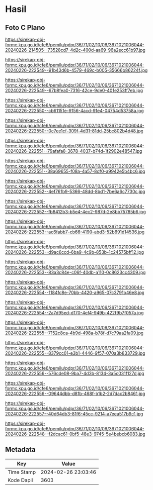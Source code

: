 # Hasil

## Foto C Plano

https://sirekap-obj-formc.kpu.go.id/cfe6/pemilu/pdpr/36/71/02/10/06/3671021006044-20240226-214505--73528cd7-4d2c-400d-aa69-96a2ecc61b97.jpg

https://sirekap-obj-formc.kpu.go.id/cfe6/pemilu/pdpr/36/71/02/10/06/3671021006044-20240226-222549--91b43d6b-4579-469c-b005-35666b86224f.jpg

https://sirekap-obj-formc.kpu.go.id/cfe6/pemilu/pdpr/36/71/02/10/06/3671021006044-20240226-222549--67b8fea0-7316-42ce-9de0-401e253ff7eb.jpg

https://sirekap-obj-formc.kpu.go.id/cfe6/pemilu/pdpr/36/71/02/10/06/3671021006044-20240226-222550--cb61151e-9156-4acd-91e4-04754d53758a.jpg

https://sirekap-obj-formc.kpu.go.id/cfe6/pemilu/pdpr/36/71/02/10/06/3671021006044-20240226-222550--0c7ee1cf-309f-4d31-81dd-25bc802b4d48.jpg

https://sirekap-obj-formc.kpu.go.id/cfe6/pemilu/pdpr/36/71/02/10/06/3671021006044-20240226-222551--79afafa8-3678-4037-b74d-1f2902e48547.jpg

https://sirekap-obj-formc.kpu.go.id/cfe6/pemilu/pdpr/36/71/02/10/06/3671021006044-20240226-222551--38a69655-f08a-4a57-8df0-a9942e5b4bc6.jpg

https://sirekap-obj-formc.kpu.go.id/cfe6/pemilu/pdpr/36/71/02/10/06/3671021006044-20240226-222552--4ef761b9-5366-48dd-8bd1-7be6a6c7730c.jpg

https://sirekap-obj-formc.kpu.go.id/cfe6/pemilu/pdpr/36/71/02/10/06/3671021006044-20240226-222552--fb8412b3-b5e4-4ec2-987d-2e8bb75785b6.jpg

https://sirekap-obj-formc.kpu.go.id/cfe6/pemilu/pdpr/36/71/02/10/06/3671021006044-20240226-222553--ac6fabb7-cb66-4190-abd3-52b691d14536.jpg

https://sirekap-obj-formc.kpu.go.id/cfe6/pemilu/pdpr/36/71/02/10/06/3671021006044-20240226-222553--d9ac6ccd-6ba9-4c9b-853b-1c24575bff12.jpg

https://sirekap-obj-formc.kpu.go.id/cfe6/pemilu/pdpr/36/71/02/10/06/3671021006044-20240226-222553--83a3c84e-c06f-40db-a110-0c8623cc4309.jpg

https://sirekap-obj-formc.kpu.go.id/cfe6/pemilu/pdpr/36/71/02/10/06/3671021006044-20240226-222554--1184fc8e-70bb-4420-a965-07c3791b46e8.jpg

https://sirekap-obj-formc.kpu.go.id/cfe6/pemilu/pdpr/36/71/02/10/06/3671021006044-20240226-222554--2a7d95ed-d170-4ef4-949b-422f9b7f057a.jpg

https://sirekap-obj-formc.kpu.go.id/cfe6/pemilu/pdpr/36/71/02/10/06/3671021006044-20240226-222555--7152c8ca-4b9d-498a-b78f-d7c79aa2fa09.jpg

https://sirekap-obj-formc.kpu.go.id/cfe6/pemilu/pdpr/36/71/02/10/06/3671021006044-20240226-222555--8379cc01-e3b1-4446-9f57-070a3b833729.jpg

https://sirekap-obj-formc.kpu.go.id/cfe6/pemilu/pdpr/36/71/02/10/06/3671021006044-20240226-222556--576cde08-9ba7-4d3b-8134-3a5c031f127d.jpg

https://sirekap-obj-formc.kpu.go.id/cfe6/pemilu/pdpr/36/71/02/10/06/3671021006044-20240226-222556--09644dbb-d81b-468f-b1b2-2d7dac2b8461.jpg

https://sirekap-obj-formc.kpu.go.id/cfe6/pemilu/pdpr/36/71/02/10/06/3671021006044-20240226-222557--40d64db3-81f6-45cc-9214-a7eea517b9c1.jpg

https://sirekap-obj-formc.kpu.go.id/cfe6/pemilu/pdpr/36/71/02/10/06/3671021006044-20240226-222548--f2dcac61-0bf5-48e3-9745-5e4bebcb6083.jpg


## Metadata

| Key        | Value               |
| ---------- | ------------------- |
| Time Stamp | 2024-02-26 23:03:46 |
| Kode Dapil | 3603                |



